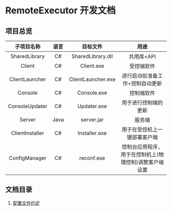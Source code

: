 # RemoteExecutor 开发文档

## 项目总览

|子项目名称|语言|目标文件|用途|
|:-:|:-:|:-:|:-:|
|SharedLibrary|C#|SharedLibrary.dll|共用库+API|
|Client|C#|Client.exe|受控端软件|
|ClientLauncher|C#|ClientLauncher.exe|进行启动前准备工作+控制自动更新|
|Console|C#|Console.exe|控制端软件|
|ConsoleUpdater|C#|Updater.exe|用于进行控制端的更新|
|Server|Java|server.jar|服务端|
|ClientInstaller|C#|Installer.exe|用于在受控机上一键部署客户端|
|ConfigManager|C#|reconf.exe|控制台应用程序，用于在控制机上(物理控制)调整客户端设置|

## 文档目录

1. [配置文件约定](配置文件约定.md)
